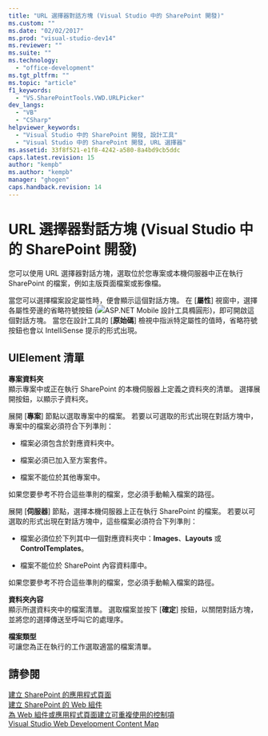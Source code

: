 ```yaml
---
title: "URL 選擇器對話方塊 (Visual Studio 中的 SharePoint 開發)"
ms.custom: ""
ms.date: "02/02/2017"
ms.prod: "visual-studio-dev14"
ms.reviewer: ""
ms.suite: ""
ms.technology: 
  - "office-development"
ms.tgt_pltfrm: ""
ms.topic: "article"
f1_keywords: 
  - "VS.SharePointTools.VWD.URLPicker"
dev_langs: 
  - "VB"
  - "CSharp"
helpviewer_keywords: 
  - "Visual Studio 中的 SharePoint 開發, 設計工具"
  - "Visual Studio 中的 SharePoint 開發, URL 選擇器"
ms.assetid: 33f8f521-e1f8-4242-a580-8a4bd9cb5ddc
caps.latest.revision: 15
author: "kempb"
ms.author: "kempb"
manager: "ghogen"
caps.handback.revision: 14
---
```

# URL 選擇器對話方塊 (Visual Studio 中的 SharePoint 開發)
  您可以使用 URL 選擇器對話方塊，選取位於您專案或本機伺服器中正在執行 SharePoint 的檔案，例如主版頁面檔案或影像檔。  
  
 當您可以選擇檔案設定屬性時，便會顯示這個對話方塊。  在 \[**屬性**\] 視窗中，選擇各屬性旁邊的省略符號按鈕 \(![ASP.NET Mobile 設計工具橢圓形](~/docs/sharepoint/media/mwellipsis.gif "ASP.NET Mobile 設計工具橢圓形")\)，即可開啟這個對話方塊。  當您在設計工具的 \[**原始碼**\] 檢視中指派特定屬性的值時，省略符號按鈕也會以 IntelliSense 提示的形式出現。  
  
## UIElement 清單  
 **專案資料夾**  
 顯示專案中或正在執行 SharePoint 的本機伺服器上定義之資料夾的清單。  選擇展開按鈕，以顯示子資料夾。  
  
 展開 \[**專案**\] 節點以選取專案中的檔案。  若要以可選取的形式出現在對話方塊中，專案中的檔案必須符合下列準則：  
  
-   檔案必須包含於對應資料夾中。  
  
-   檔案必須已加入至方案套件。  
  
-   檔案不能位於其他專案中。  
  
 如果您要參考不符合這些準則的檔案，您必須手動輸入檔案的路徑。  
  
 展開 \[**伺服器**\] 節點，選擇本機伺服器上正在執行 SharePoint 的檔案。  若要以可選取的形式出現在對話方塊中，這些檔案必須符合下列準則：  
  
-   檔案必須位於下列其中一個對應資料夾中：**Images**、**Layouts** 或 **ControlTemplates**。  
  
-   檔案不能位於 SharePoint 內容資料庫中。  
  
 如果您要參考不符合這些準則的檔案，您必須手動輸入檔案的路徑。  
  
 **資料夾內容**  
 顯示所選資料夾中的檔案清單。  選取檔案並按下 \[**確定**\] 按鈕，以關閉對話方塊，並將您的選擇傳送至呼叫它的處理序。  
  
 **檔案類型**  
 可讓您為正在執行的工作選取適當的檔案清單。  
  
## 請參閱  
 [建立 SharePoint 的應用程式頁面](../sharepoint/creating-application-pages-for-sharepoint.md)   
 [建立 SharePoint 的 Web 組件](../sharepoint/creating-web-parts-for-sharepoint.md)   
 [為 Web 組件或應用程式頁面建立可重複使用的控制項](../sharepoint/creating-reusable-controls-for-web-parts-or-application-pages.md)   
 [Visual Studio Web Development Content Map](http://msdn.microsoft.com/zh-tw/9c31f93b-c8fb-4599-9b14-6194ec8c7539)  
  
  